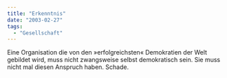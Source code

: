 ```yaml
---
title: "Erkenntnis"
date: "2003-02-27"
tags:
  - "Gesellschaft"
---
```


Eine Organisation die von den »erfolgreichsten« Demokratien der Welt gebildet wird, muss nicht zwangsweise selbst demokratisch sein. Sie muss nicht mal diesen Anspruch haben. Schade.
